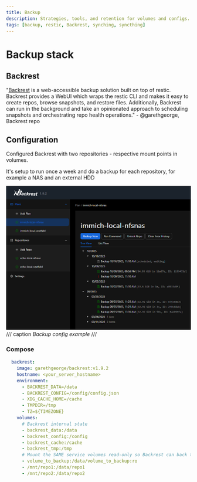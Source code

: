 ```yaml
---
title: Backup
description: Strategies, tools, and retention for volumes and configs.
tags: [backup, restic, Backrest, synching, syncthing]
---
```


# Backup stack

## Backrest
"[Backrest](https://github.com/garethgeorge/backrest) is a web-accessible backup solution built on top of restic. 
Backrest provides a WebUI which wraps the restic CLI and makes it easy to create repos, 
browse snapshots, and restore files. Additionally, Backrest can run in the background 
and take an opinionated approach to scheduling snapshots and orchestrating repo health 
operations." - @garethgeorge, Backrest repo

## Configuration

Configured Backrest with two repositories - respective mount points in volumes.

It's setup to run once a week and do a backup for each repository, for example a NAS and an external HDD

![Backup config example](../assets/images/backrest-example.png)
/// caption
_Backup config example_
///

### Compose
```yaml
  backrest:
    image: garethgeorge/backrest:v1.9.2
    hostname: <your_server_hostname>
    environment:
      - BACKREST_DATA=/data
      - BACKREST_CONFIG=/config/config.json
      - XDG_CACHE_HOME=/cache
      - TMPDIR=/tmp
      - TZ=${TIMEZONE}
    volumes:
      # Backrest internal state
      - backrest_data:/data
      - backrest_config:/config
      - backrest_cache:/cache
      - backrest_tmp:/tmp
      # Mount the SAME service volumes read-only so Backrest can back them up
      - volume_to_backup:/data/volume_to_backup:ro
      - /mnt/repo1:/data/repo1
      - /mnt/repo2:/data/repo2
```
